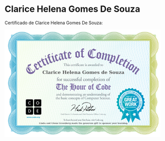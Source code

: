 # Clarice Helena Gomes De Souza

Certificado de Clarice Helena Gomes De Souza:

![Imagem do certificado Compute It de Clarice Helena Gomes De Souza](certificado/clarice-helena-gomes-de-souza.png)

